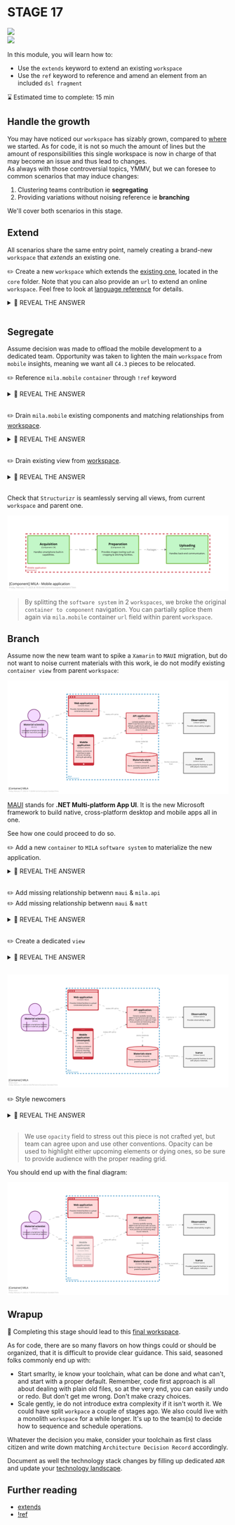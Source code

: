 # STAGE 17

![](https://img.shields.io/badge/c4-extends-c49060)  
![](https://img.shields.io/badge/model-ref-c49060)  

In this module, you will learn how to:
- Use the `extends` keyword to extend an existing `workspace`
- Use the `ref` keyword to reference and amend an element from an included `dsl fragment`

⌛ Estimated time to complete: 15 min

## Handle the growth

You may have noticed our `workspace` has sizably grown, compared to [where](../stage%2001/workspace.dsl) we started. As for code, it is not so much the amount of lines but the amount of responsibilities this single workspace is now in charge of that may become an issue and thus lead to changes.  
As always with those controversial topics, YMMV, but we can foresee to common scenarios that may induce changes:
1. Clustering teams contribution ie **segregating**
1. Providing variations without noising reference ie **branching**

We'll cover both scenarios in this stage.

## Extend

All scenarios share the same entry point, namely creating a brand-new `workspace` that _extends_ an existing one.

✏️ Create a new `workspace` which extends the [existing one](./core/workspace.dsl), located in the `core` folder. Note that you can also provide an `url` to extend an online `workspace`. Feel free to look at [language reference](https://github.com/structurizr/dsl/blob/master/docs/language-reference.md#workspace) for details.

<details><summary>📙 REVEAL THE ANSWER</summary>

```diff
+ workspace extends core/workspace.dsl {
+   !identifiers hierarchical
+	!impliedRelationships false
+ }
```
</details><br>

## Segregate

Assume decision was made to offload the mobile development to a dedicated team. Opportunity was taken to lighten the main `workspace` from `mobile` insights, meaning we want all `C4.3` pieces to be relocated.

✏️ Reference `mila.mobile` `container` through `!ref` keyword 

<details><summary>📙 REVEAL THE ANSWER</summary>

```diff
workspace extends core/workspace.dsl {
	!identifiers hierarchical
	!impliedRelationships false
	
+	model {
+		!ref mila.mobile {
+		}
+	}
}
```
</details><br>

✏️ Drain `mila.mobile` existing components and matching relationships from [workspace](../stage%2016/workspace.dsl). 

<details><summary>📙 REVEAL THE ANSWER</summary>

```diff
workspace extends core/workspace.dsl {
	!identifiers hierarchical
	!impliedRelationships false
	
	model {
		!ref mila.mobile {
+			acquisition = component "Acquisition" "Handles smartphone built-in capabilities." "C#" "" {
+			}
+			preparation = component "Preparation" "Provides images tooling such as cropping & stitching facilities." +"C#" "" {
+			}
+			uploading = component "Uploading" "Handles back-end communication." "C#" "" {
+			}

+			acquisition -> preparation "Feeds" "" ""
+			preparation -> uploading "Packages" "" ""
		}
	}
}
```
</details><br>

✏️ Drain existing view from [workspace](../stage%2016/workspace.dsl). 

<details><summary>📙 REVEAL THE ANSWER</summary>

```diff
+	views {
+		# C4.3
+		component mila.mobile "mila_mobile-4_3" "" {
+			include *
+		}
+	}
```
</details><br>

Check that `Structurizr` is seamlessly serving all views, from current `workspace` and parent one.

![](./structurizr-1-mila_mobile-4_3.svg)

> By splitting the `software system` in 2 `workspaces`, we broke the original `container to component` navigation. You can partially splice them again via `mila.mobile` container `url` field within parent `workspace`.

## Branch 

Assume now the new team want to spike a `Xamarin` to `MAUI` migration, but do not want to noise current materials with this work, ie do not modify existing `container view` from parent `workspace`:

![](./structurizr-1-Container-full.svg)

[MAUI](https://dotnet.microsoft.com/en-us/apps/maui) stands for **.NET Multi-platform App UI**. It is the new Microsoft framework to build native, cross-platform desktop and mobile apps all in one.

See how one could proceed to do so.

✏️ Add a new `container` to `MILA` `software system` to materialize the new application.

<details><summary>📙 REVEAL THE ANSWER</summary>

```diff
model {
+	!ref mila {
+		maui = container "Mobile application (revamped)" "Provides uncluttered interface to ease pictures shooting, stiching & uploading." "MAUI" "#mobile" {
+			url https://dotnet.microsoft.com/en-us/apps/maui
+		}		
+	}
}
```
</details><br>

✏️ Add missing relationship betwenn `maui` & `mila.api`  
✏️ Add missing relationship betwenn `maui` & `matt`

<details><summary>📙 REVEAL THE ANSWER</summary>

```diff
model {
	!ref mila {
		maui = container "Mobile application (revamped)" "Provides uncluttered interface to ease pictures shooting, stiching & uploading." "MAUI" "#mobile" {
			url https://dotnet.microsoft.com/en-us/apps/maui
		}
		
+		maui -> mila.api "makes API call to" "" ""
	}
	
+	!ref matt {
+		-> mila.maui "uses" "" ""
+	}
}
```
</details><br>


✏️ Create a dedicated `view` 

<details><summary>📙 REVEAL THE ANSWER</summary>

```diff
views {
+	container mila "what_s_next" "What's next?" {
+		include *
+		exclude mila.mobile
+	}
}
```
</details><br>

![](./structurizr-1-what_s_next-raw.svg)

✏️ Style newcomers

<details><summary>📙 REVEAL THE ANSWER</summary>

```diff
model {
	!ref mila {
-		maui = container "Mobile application (revamped)" "Provides uncluttered interface to ease pictures shooting, stiching & uploading." "MAUI" "#mobile" {
+		maui = container "Mobile application (revamped)" "Provides uncluttered interface to ease pictures shooting, stiching & uploading." "MAUI" "#mobile, #newcomer" {
			url https://dotnet.microsoft.com/en-us/apps/maui
		}
	}
}

views {
+	styles {
+		element "#newcomer" {
+			opacity 50
+		}
+	}
}
```
</details><br>

> We use `opacity` field to stress out this piece is not crafted yet, but team can agree upon and use other conventions. Opacity can be used to highlight either upcoming elements or dying ones, so be sure to provide audience with the proper reading grid.

You should end up with the final diagram: 

![](./structurizr-1-what_s_next.svg)


## Wrapup

📘 Completing this stage should lead to this [final workspace](./workspace.dsl).  

As for code, there are so many flavors on how things could or should be organized, that it is difficult to provide clear guidance. This said, seasoned folks commonly end up with:
- Start smarlty, ie know your toolchain, what can be done and what can't, and start with a proper default. Remember, code first approach is all about dealing with plain old files, so at the very end, you can easily undo or redo. But don't get me wrong. Don't make crazy choices. 
- Scale gently, ie do not introduce extra complexity if it isn't worth it. We could have split `workpace` a couple of stages ago. We also could live with a monolith `workspace` for a while longer. It's up to the team(s) to decide how to sequence and schedule operations.

Whatever the decision you make, consider your toolchain as first class citizen and write down matching `Architecture Decision Record` accordingly.  

Document as well the technology stack changes by filling up dedicated `ADR` and update your [technology landscape](../bonus%20stage%2004/README.md).


## Further reading

- [extends](https://github.com/structurizr/dsl/blob/master/docs/language-reference.md#workspace)
- [!ref](https://github.com/structurizr/dsl/blob/master/docs/language-reference.md#ref)
